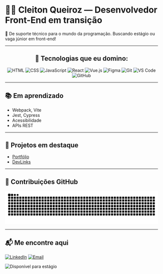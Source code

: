 # 👨‍💻 Cleiton Queiroz — Desenvolvedor Front-End em transição

🎯 De suporte técnico para o mundo da programação. Buscando estágio ou vaga júnior em front-end!

---

<div align="center">

  <h2>🚀 Tecnologias que eu domino:</h2>

  <img src="https://skillicons.dev/icons?i=html" title="HTML" style="pointer-events: none;" />
  <img src="https://skillicons.dev/icons?i=css" title="CSS" style="pointer-events: none;" />
  <img src="https://skillicons.dev/icons?i=javascript" title="JavaScript" style="pointer-events: none;" />
  <img src="https://skillicons.dev/icons?i=react" title="React" style="pointer-events: none;" />
  <img src="https://skillicons.dev/icons?i=vue" title="Vue.js" style="pointer-events: none;" />
  <img src="https://skillicons.dev/icons?i=figma" title="Figma" style="pointer-events: none;" />
  <img src="https://skillicons.dev/icons?i=git" title="Git" style="pointer-events: none;" />
  <img src="https://skillicons.dev/icons?i=vscode" title="VS Code" style="pointer-events: none;" />
  <img src="https://skillicons.dev/icons?i=github" title="GitHub" style="pointer-events: none;" />

</div>

---

## 📚 Em aprendizado
- Webpack, Vite
- Jest, Cypress
- Acessibilidade
- APIs REST

---

## 💼 Projetos em destaque

- [Portfólio](https://github.com/CleitonQ/portfolio)
- [DevLinks](https://github.com/CleitonQ/devlinks)

---

## 🐍 Contribuições GitHub

<picture>
  <source media="(prefers-color-scheme: dark)" srcset="https://raw.githubusercontent.com/CleitonQ/CleitonQ/output/github-snake-dark.svg" />
  <source media="(prefers-color-scheme: light)" srcset="https://raw.githubusercontent.com/CleitonQ/CleitonQ/output/github-snake.svg" />
  <img alt="Snake animation" src="https://raw.githubusercontent.com/CleitonQ/CleitonQ/output/github-snake.svg" />
</picture>

---

## 📬 Me encontre aqui

[![LinkedIn](https://img.shields.io/badge/-LinkedIn-blue?style=flat-square&logo=linkedin&logoColor=white)](https://linkedin.com/in/cleitonq)
[![Email](https://img.shields.io/badge/-Email-red?style=flat-square&logo=gmail&logoColor=white)](mailto:cleiton.q@exemplo.com)

![Disponível para estágio](https://img.shields.io/badge/Estágio-Disponível-green?style=for-the-badge&logo=github)


